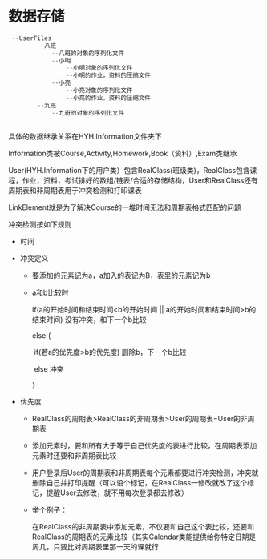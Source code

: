 # 数据存储

```java
 --UserFiles
    	--八班
    		--八班的对象的序列化文件
    		--小明
    			--小明对象的序列化文件
    			--小明的作业，资料的压缩文件
    		--小亮
    			--小亮对象的序列化文件
    			--小亮的作业，资料的压缩文件
    	--九班
    		--九班的对象的序列化文件
     

```

具体的数据继承关系在HYH.Information文件夹下

Information类被Course,Activity,Homework,Book（资料）,Exam类继承

User(HYH.Information下的用户类）包含RealClass(班级类)，RealClass包含课程，作业，资料，考试排好的数组/链表/合适的存储结构，User和RealClass还有周期表和非周期表用于冲突检测和打印课表

LinkElement就是为了解决Course的一堆时间无法和周期表格式匹配的问题

冲突检测按如下规则

- 时间

- 冲突定义

  - 要添加的元素记为a，a加入的表记为B，表里的元素记为b

  - a和b比较时

    if(a的开始时间和结束时间<b的开始时间 || a的开始时间和结束时间>b的结束时间) 没有冲突，和下一个b比较

    else {

    ​	if(若a的优先度>b的优先度) 删除b，下一个b比较

    ​	else 冲突

    }

    

- 优先度

  - RealClass的周期表>RealClass的非周期表>User的周期表=User的非周期表
  - 添加元素时，要和所有大于等于自己优先度的表进行比较，在周期表添加元素时还要和非周期表比较
  - 用户登录后User的周期表和非周期表每个元素都要进行冲突检测，冲突就删除自己并打印提醒（可以设个标记，在RealClass一修改就改了这个标记，提醒User去修改，就不用每次登录都去修改）

  - 举个例子：

    在RealClass的非周期表中添加元素，不仅要和自己这个表比较，还要和RealClass的周期表的元素比较（其实Calendar类能提供给你特定日期是周几，只要比对周期表里那一天的课就行